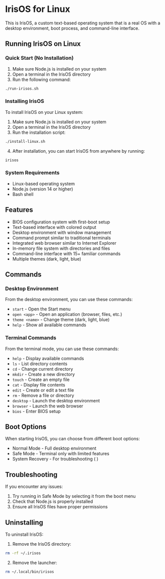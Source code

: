 # IrisOS for Linux

This is IrisOS, a custom text-based operating system that is a real OS with a desktop environment, boot process, and command-line interface.

## Running IrisOS on Linux

### Quick Start (No Installation)

1. Make sure Node.js is installed on your system
2. Open a terminal in the IrisOS directory
3. Run the following command:

```bash
./run-irisos.sh
```

### Installing IrisOS

To install IrisOS on your Linux system:

1. Make sure Node.js is installed on your system
2. Open a terminal in the IrisOS directory
3. Run the installation script:

```bash
./install-linux.sh
```

4. After installation, you can start IrisOS from anywhere by running:

```bash
irisos
```

### System Requirements

- Linux-based operating system
- Node.js (version 14 or higher)
- Bash shell

## Features

- BIOS configuration system with first-boot setup
- Text-based interface with colored output
- Desktop environment with window management
- Command prompt similar to traditional terminals
- Integrated web browser similar to Internet Explorer
- In-memory file system with directories and files
- Command-line interface with 15+ familiar commands
- Multiple themes (dark, light, blue)

## Commands

### Desktop Environment

From the desktop environment, you can use these commands:
- `start` - Open the Start menu
- `open <app>` - Open an application (browser, files, etc.)
- `theme <name>` - Change theme (dark, light, blue)
- `help` - Show all available commands

### Terminal Commands

From the terminal mode, you can use these commands:
- `help` - Display available commands
- `ls` - List directory contents
- `cd` - Change current directory
- `mkdir` - Create a new directory
- `touch` - Create an empty file
- `cat` - Display file contents
- `edit` - Create or edit a text file
- `rm` - Remove a file or directory
- `desktop` - Launch the desktop environment
- `browser` - Launch the web browser
- `bios` - Enter BIOS setup

## Boot Options

When starting IrisOS, you can choose from different boot options:
- Normal Mode - Full desktop environment
- Safe Mode - Terminal only with limited features
- System Recovery - For troubleshooting ( )

## Troubleshooting

If you encounter any issues:

1. Try running in Safe Mode by selecting it from the boot menu
2. Check that Node.js is properly installed
3. Ensure all IrisOS files have proper permissions

## Uninstalling

To uninstall IrisOS:

1. Remove the IrisOS directory:
```bash
rm -rf ~/.irisos
```

2. Remove the launcher:
```bash
rm ~/.local/bin/irisos
```